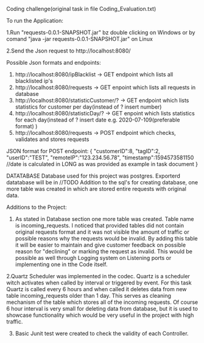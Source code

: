 Coding challenge(original task in file Coding_Evaluation.txt)

To run the Application:

  1.Run "requests-0.0.1-SNAPSHOT.jar" bz double clicking on Windows or by comand "java -jar requests-0.0.1-SNAPSHOT.jar" on Linux
  
  2.Send the Json request to http://localhost:8080/

Possible Json formats and endpoints:

  1. http://localhost:8080/ipBlacklist -> GET endpoint which lists all blacklisted ip's
  2. http://localhost:8080/requests -> GET enpoint which lists all requests in database
  3. http://localhost:8080/statisticCustomer/? -> GET endpoint which lists statistics for customer per day(instead of ? insert number)
  4. http://localhost:8080/statisticDay/? -> GET enpoint which lists statistics for each day(instead of ? insert date e.g. 2020-07-109(preferable format) )
  5. http://localhost:8080/requests -> POST endpoint which checks, validates and stores requests

JSON format for POST endpoint:
{
    "customerID":8,
    "tagID":2,
    "userID":"TEST",
    "remoteIP":"123.234.56.78",
    "timestamp":1594573581150 //date is calculated in LONG as was provided as example in task document
}

DATATABASE
Database used for this project was postgres. Exporterd datatabase will be in //TODO
Addition to the sql's for creating database, one more table was created in which are stored entire requests with original data.

Additions to the Project:
  1. As stated in Database section one more table was created. Table name is incoming_requests. I noticed that provided tables did not contain original requests format and it was not visible the amount of traffic or possible reasons why the requests would be invalid. By adding this table it will be easier to maintain and give customer feedback on possible reason for "declining" or marking the request as invalid. This would be possible as well through Logging system on Listening ports or implementing one in tthe Code itself.
 
 2.Quartz Scheduler was implemented in the codec. Quartz is a scheduler witch activates when called by interval or triggered by event. For this task Quartz is called every 6 hours and when called it deletes data from new table incoming_requests older than 1 day. This serves as cleaning mechanism of the table which stores all of the incoming requests. Of course 6 hour interval is very small for deleting data from database, but it is used to showcase functionality which would be very useful in the project with high traffic.
 
 3. Basic Junit test were created to check the validity of each Controller.



